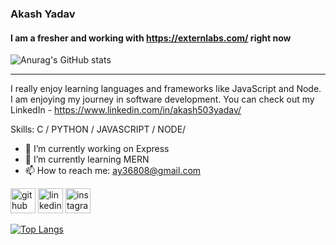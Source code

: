 ### Akash Yadav
#### I am a fresher and working with https://externlabs.com/ right now
 
![Anurag's GitHub stats](https://github-readme-stats.vercel.app/api?username=externlabs-akashyadav&theme=dark&show_icons=true)
____________________________________________________________________________________________________________________________

I really enjoy learning languages and frameworks like JavaScript and Node. I am enjoying my journey in software development. You can check out my LinkedIn - https://www.linkedin.com/in/akash503yadav/

Skills: C / PYTHON / JAVASCRIPT / NODE/

- 🔭 I’m currently working on Express 
- 🌱 I’m currently learning MERN 
- 📫 How to reach me: ay36808@gmail.com 


[<img src='https://cdn.jsdelivr.net/npm/simple-icons@3.0.1/icons/github.svg' alt='github' height='40'>](https://github.com/externlabs-akashyadav)  [<img src='https://cdn.jsdelivr.net/npm/simple-icons@3.0.1/icons/linkedin.svg' alt='linkedin' height='40'>](https://www.linkedin.com/in/akash503yadav/)  [<img src='https://cdn.jsdelivr.net/npm/simple-icons@3.0.1/icons/instagram.svg' alt='instagram' height='40'>](https://www.instagram.com/___akashyadav___/)  

[![Top Langs](https://github-readme-stats.vercel.app/api/top-langs/?username=externlabs-akashyadav)](https://github.com/anuraghazra/github-readme-stats)

